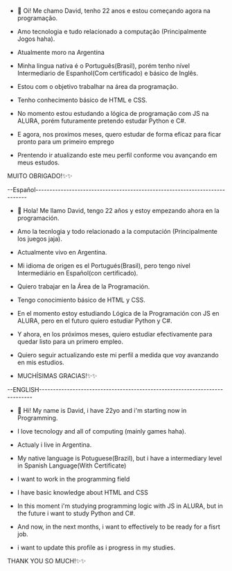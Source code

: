 - 👋 Oi! Me chamo David, tenho 22 anos e estou começando agora na programação.
- Amo tecnologia e tudo relacionado a computação (Principalmente Jogos haha).
- Atualmente moro na Argentina
- Minha lingua nativa é o Português(Brasil), porém tenho nível Intermediario de Espanhol(Com certificado) e básico de Inglês.
- Estou com o objetivo trabalhar na área da programação.
- Tenho conhecimento básico de HTML e CSS.
- No momento estou estudando a lógica de programação com JS na ALURA, porém futuramente pretendo estudar Python e C#.
- E agora, nos proximos meses, quero estudar de forma eficaz para ficar pronto para um primeiro emprego

- Prentendo ir atualizando este meu perfil conforme vou avançando em meus estudos.

MUITO OBRIGADO!✨✨

--Español---------------------------------------------------------------------------
- 👋 Hola! Me llamo David, tengo 22 años y estoy empezando ahora en la programación.
- Amo la tecnlogia y todo relacionado a la computación (Principalmente los juegos jaja).
- Actualmente vivo en Argentina.
- Mi idioma de origen es el Portugués(Brasil), pero tengo nivel Intermediário en Español(con certificado).
- Quiero trabajar en la Área de la Programación.
- Tengo conocimiento básico de HTML y CSS.
- En el momento estoy estudiando Lógica de la Programación con JS en ALURA, pero en el futuro quiero estudiar Python y C#.
- Y ahora, en los próximos meses, quiero estudiar efectivamente para quedar listo para un primero empleo.

- Quiero seguir actualizando este mi perfil a medida que voy avanzando en mis estudios.

- MUCHÍSIMAS GRACIAS!✨✨

--ENGLISH---------------------------------------------------------------------------
- 👋 Hi! My name is David, i have 22yo and i'm starting now in Programming.
- I love tecnology and all of computing (mainly games haha).
- Actualy i live in Argentina.
- My native language is Potuguese(Brazil), but i have a intermediary level in Spanish Language(With Certificate)
- I want to work in the programming field
- I have basic knowledge about HTML and CSS
- In this moment i'm studying programming logic with JS in ALURA, but in the future i want to study Python and C#.
- And now, in the next months, i want to effectively to be ready for a fisrt job.

- i want to update this profile as i progress in my studies.

THANK YOU SO MUCH!✨✨

<!---
DavidBotelhoo/DavidBotelhoo is a ✨ special ✨ repository because its `README.md` (this file) appears on your GitHub profile.
You can click the Preview link to take a look at your changes.
--->
